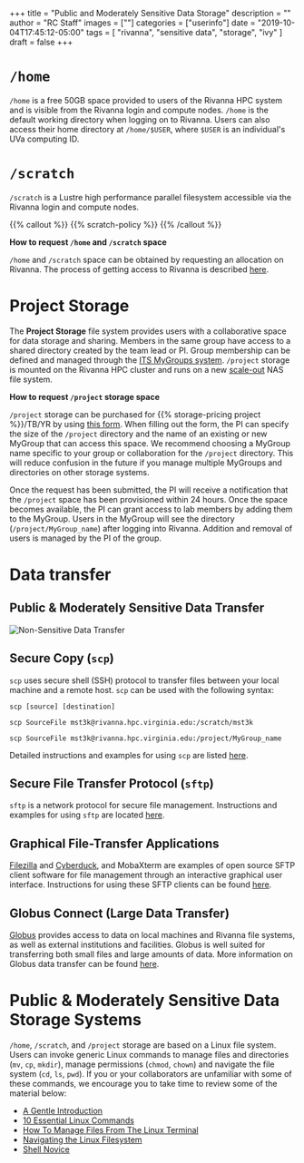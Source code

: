 +++
title = "Public and Moderately Sensitive Data Storage"
description = ""
author = "RC Staff"
images = [""]
categories = ["userinfo"]
date = "2019-10-04T17:45:12-05:00"
tags = [
    "rivanna",
    "sensitive data",
    "storage",
    "ivy"
]
draft = false
+++

# `/home`

`/home` is a free 50GB space provided to users of the Rivanna HPC system and is visible from the Rivanna login and compute nodes. `/home` is the default working directory when logging on to Rivanna. Users can also access their home directory at `/home/$USER`, where `$USER` is an individual's UVa computing ID.

# `/scratch`

`/scratch` is a Lustre high performance parallel filesystem accessible via the Rivanna login and compute nodes.

{{% callout %}}
{{% scratch-policy %}}
{{% /callout %}}


**How to request `/home` and `/scratch` space**

`/home` and `/scratch` space can be obtained by requesting an allocation on Rivanna. The process of getting access to Rivanna is described [here](/userinfo/rivanna/overview/).

# Project Storage

The **Project Storage** file system provides users with a collaborative space for data storage and sharing. Members in the same group have access to a shared directory created by the team lead or PI. Group membership can be defined and managed through the <a href="http://its.virginia.edu/mygroups/" target="_blank">ITS MyGroups system</a>. `/project` storage is mounted on the Rivanna HPC cluster and runs on a new <a href="http://whatis.techtarget.com/definition/scale-out-storage" target="_blank">scale-out</a> NAS file system.

**How to request `/project` storage space**

`/project` storage can be purchased for {{% storage-pricing project %}}/TB/YR by using [this form](/form/storage/). When filling out the form, the PI can specify the size of the `/project` directory and the name of an existing or new MyGroup that can access this space. We recommend choosing a MyGroup name specific to your group or collaboration for the `/project` directory. This will reduce confusion in the future if you manage multiple MyGroups and directories on other storage systems.

Once the request has been submitted, the PI will receive a notification that the `/project` space has been provisioned within 24 hours. Once the space becomes available, the PI can grant access to lab members by adding them to the MyGroup. Users in the MyGroup will see the directory (`/project/MyGroup_name`) after logging into Rivanna. Addition and removal of users is managed by the PI of the group.


# Data transfer

## Public & Moderately Sensitive Data Transfer

![Non-Sensitive Data Transfer](/images/storage/storage-nonsecure.jpg)

## Secure Copy (`scp`)

`scp` uses secure shell (SSH) protocol to transfer files between your local machine and a remote host. <code>scp</code> can be used with the following syntax:

```scp [source] [destination]```

```scp SourceFile mst3k@rivanna.hpc.virginia.edu:/scratch/mst3k```

```scp SourceFile mst3k@rivanna.hpc.virginia.edu:/project/MyGroup_name```

Detailed instructions and examples for using `scp` are listed <a href ="/userinfo/rivanna/logintools/cl-data-transfer" target="_blank">here</a>.

## Secure File Transfer Protocol (`sftp`)

`sftp` is a network protocol for secure file management. Instructions and examples for using <code>sftp</code> are located <a href = "/userinfo/rivanna/logintools/cl-data-transfer" target="_blank">here</a>.

## Graphical File-Transfer Applications

<a href="https://filezilla-project.org/" target="_blank">Filezilla</a> and <a href="https://cyberduck.io/" target="_blank">Cyberduck</a>, and <a ref="https://mobaxterm.mobatek.net">MobaXterm</a> are examples of open source SFTP client software for file management through an interactive graphical user interface. Instructions for using these SFTP clients can be found <a href ="/userinfo/rivanna/logintools/graphical-sftp" target="_blank">here</a>.

## Globus Connect (Large Data Transfer)
<p><a href="https://www.globus.org/" target="_blank">Globus</a> provides access to data on local machines and Rivanna file systems, as well as external institutions and facilities. Globus is well suited for transferring both small files and large amounts of data. More information on Globus data transfer can be found <a href ="/userinfo/globus" target="_blank">here</a>.</p>

# Public & Moderately Sensitive Data Storage Systems

`/home`, `/scratch`, and `/project` storage are based on a Linux file system. Users can invoke generic Linux commands to manage files and directories (`mv`, `cp`, `mkdir`), manage permissions (`chmod`, `chown`) and navigate the file system (`cd`, `ls`, `pwd`).  If you or your collaborators are unfamiliar with some of these commands, we encourage you to take time to review some of the material below:

- <a href="https://computers.tutsplus.com/tutorials/navigating-the-terminal-a-gentle-introduction--mac-3855" target="_blank">A Gentle Introduction</a>
- <a href="https://www.lifewire.com/linux-commands-for-navigating-file-system-4027320" target="_blank">10 Essential Linux Commands</a>
- <a href="https://www.howtogeek.com/107808/how-to-manage-files-from-the-linux-terminal-11-commands-you-need-to-know/" target="_blank">How To Manage Files From The Linux Terminal</a>
- <a href="http://www.linuxplanet.com/linuxplanet/tutorials/6666/1" target="_blank">Navigating the Linux Filesystem</a>
- <a href="https://swcarpentry.github.io/shell-novice/" target="_blank">Shell Novice</a>
